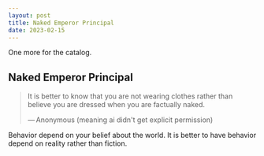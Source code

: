 ```yaml
---
layout: post
title: Naked Emperor Principal 
date: 2023-02-15
---
```


One more for the catalog.

## Naked Emperor Principal 

> It is better to know that you are not wearing clothes rather than believe you are dressed when you are factually naked.
>
> — Anonymous (meaning ai didn't get explicit permission)

Behavior depend on your belief about the world. It is better to have behavior depend on reality rather than fiction.
